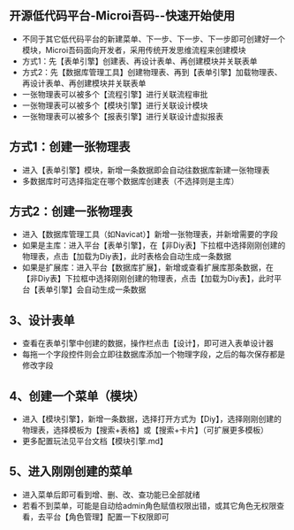 ## 开源低代码平台-Microi吾码--快速开始使用
* 不同于其它低代码平台的新建菜单、下一步、下一步、下一步即可创建好一个模块，Microi吾码面向开发者，采用传统开发思维流程来创建模块
* 方式1：先【表单引擎】创建表、再设计表单、再创建模块并关联表单
* 方式2：先【数据库管理工具】创建物理表、再到【表单引擎】加载物理表、再设计表单、再创建模块并关联表单
* 一张物理表可以被多个【流程引擎】进行关联流程审批
* 一张物理表可以被多个【模块引擎】进行关联设计模块
* 一张物理表可以被多个【报表引擎】进行关联设计虚拟报表

## 方式1：创建一张物理表
* 进入【表单引擎】模块，新增一条数据即会自动往数据库新建一张物理表
* 多数据库时可选择指定在哪个数据库创建表（不选择则是主库）

## 方式2：创建一张物理表
* 进入【数据库管理工具（如Navicat）】新增一张物理表，并新增需要的字段
* 如果是主库：进入平台【表单引擎】，在【非Diy表】下拉框中选择刚刚创建的物理表，点击【加载为Diy表】，此时表格会自动生成一条数据
* 如果是扩展库：进入平台【数据库扩展】，新增或查看扩展库那条数据，在【非Diy表】下拉框中选择刚刚创建的物理表，点击【加载为Diy表】，此时平台【表单引擎】会自动生成一条数据

## 3、设计表单
* 查看在表单引擎中创建的数据，操作栏点击【设计】，即可进入表单设计器
* 每拖一个字段控件则会立即往数据库添加一个物理字段，之后的每次保存都是修改字段

## 4、创建一个菜单（模块）
* 进入【模块引擎】，新增一条数据，选择打开方式为【Diy】，选择刚刚创建的物理表，选择模板为【搜索+表格】或【搜索+卡片】（可扩展更多模板）
* 更多配置玩法见平台文档【模块引擎.md】

## 5、进入刚刚创建的菜单
* 进入菜单后即可看到增、删、改、查功能已全部就绪
* 若看不到菜单，可能是自动给admin角色赋值权限出错，或其它角色无权限查看，去平台【角色管理】配置一下权限即可